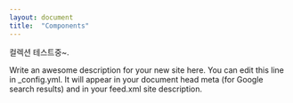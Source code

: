 ```yaml
---
layout: document
title:  "Components" 
---
```


컬렉션 테스트중~.

Write an awesome description for your new site here. You can edit this line in _config.yml. It will appear in your document head meta (for Google search results) and in your feed.xml site description.
